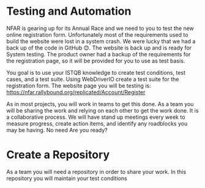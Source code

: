 # Testing and Automation

NFAR is gearing up for its Annual Race and we need to you to test the new online registration form. Unfortunately most of the requirements used to build the website were lost in a system crash. We were lucky that we had a back up of the code in GitHub 😊. The website is back up and is ready for System testing. The product owner had a backup of the requirements for the registration page, so it will be provided for you to use as test basis.

You goal is to use your ISTQB knowledge to create test conditions, test cases, and a test suite. Using WebDriverIO create a test suite for the registration form.  The website page you will be testing is: https://nfar.rallybound.org/replicated/Account/Register 
 
As in most projects, you will work in teams to get this done. As a team you will be sharing the work and relying on each other to get the work done. It is a collaborative process. We will have stand up meetings every week to measure progress, create action items, and identify any roadblocks you may be having. No need Are you ready?   

# Create a Repository
As a team you will need a repository in order to share your work. In this repository you will maintain your test conditions


